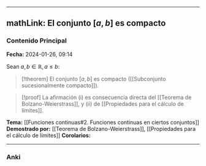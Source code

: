 
---
mathLink: El conjunto $[a,b]$ es compacto
---
### Contenido Principal

**Fecha:** 2024-01-26, 09:14

Sean $a,b \in \mathbb R, a \le b$:
> [!theorem]
> El conjunto $[a,b]$ es compacto ([[Subconjunto sucesionalmente compacto]]).

> [!proof]
> La afirmación (i) es consecuencia directa del [[Teorema de Bolzano-Weierstrass]], y (ii) de [[Propiedades para el cálculo de límites]]. 

**Tema:** [[Funciones continuas#2. Funciones continuas en ciertos conjuntos]]
**Demostrado por:** [[Teorema de Bolzano-Weierstrass]], [[Propiedades para el cálculo de límites]]
**Corolarios:** 

---
### Anki




